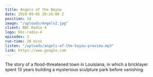 ```yaml
---
title: Angels of the Bayou
date: 2019-09-05 20:24:00 Z
position: 14
image: "/uploads/Angels2.jpg"
client: BBC Radio 4
logo: bbc-radio-4
episodes: 1
run-time: 28 mins
listen: "/uploads/angels-of-the-bayou-preview.mp3"
link: https://www.google.com
---
```


The story of a flood-threatened town in Louisiana, in which a bricklayer spent 13 years building a mysterious sculpture park before vanishing.